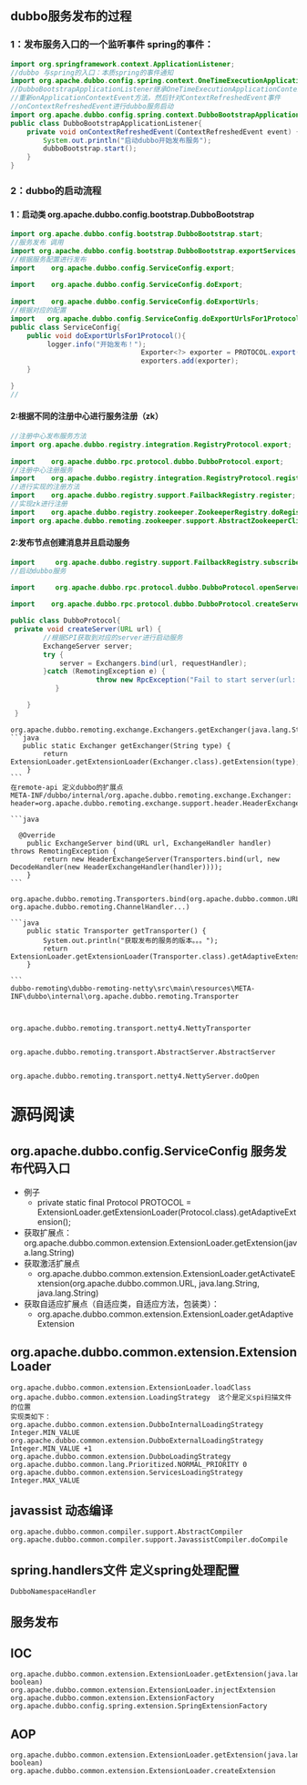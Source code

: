 ## dubbo服务发布的过程
### 1：发布服务入口的一个监听事件 spring的事件：
```java
import org.springframework.context.ApplicationListener;
//dubbo 与spring的入口：本质spring的事件通知
import org.apache.dubbo.config.spring.context.OneTimeExecutionApplicationContextEventListener;
//DubboBootstrapApplicationListener继承OneTimeExecutionApplicationContextEventListener
//重新onApplicationContextEvent方法，然后针对ContextRefreshedEvent事件
//onContextRefreshedEvent进行dubbo服务启动
import org.apache.dubbo.config.spring.context.DubboBootstrapApplicationListener.onApplicationContextEvent;
public class DubboBootstrapApplicationListener{
    private void onContextRefreshedEvent(ContextRefreshedEvent event) {
        System.out.println("启动dubbo开始发布服务");
        dubboBootstrap.start();
    }
}

```
### 2：dubbo的启动流程
#### 1：启动类  org.apache.dubbo.config.bootstrap.DubboBootstrap
```java
import org.apache.dubbo.config.bootstrap.DubboBootstrap.start;
//服务发布 调用
import org.apache.dubbo.config.bootstrap.DubboBootstrap.exportServices;
//根据服务配置进行发布
import    org.apache.dubbo.config.ServiceConfig.export;
    
import    org.apache.dubbo.config.ServiceConfig.doExport;
    
import    org.apache.dubbo.config.ServiceConfig.doExportUrls;
//根据对应的配置
import   org.apache.dubbo.config.ServiceConfig.doExportUrlsFor1Protocol;
public class ServiceConfig{
    public void doExportUrlsFor1Protocol(){
         logger.info("开始发布！");
                                Exporter<?> exporter = PROTOCOL.export(wrapperInvoker);
                                exporters.add(exporter);
    }

}
//
```

#### 2:根据不同的注册中心进行服务注册（zk）
```java
//注册中心发布服务方法
import org.apache.dubbo.registry.integration.RegistryProtocol.export;
    
import    org.apache.dubbo.rpc.protocol.dubbo.DubboProtocol.export;
//注册中心注册服务
import    org.apache.dubbo.registry.integration.RegistryProtocol.register;
//进行实现的注册方法    
import    org.apache.dubbo.registry.support.FailbackRegistry.register;
//实现zk进行注册    
import    org.apache.dubbo.registry.zookeeper.ZookeeperRegistry.doRegister;
import org.apache.dubbo.remoting.zookeeper.support.AbstractZookeeperClient.create;
```
#### 2:发布节点创建消息并且启动服务
```java
import     org.apache.dubbo.registry.support.FailbackRegistry.subscribe;
//启动dubbo服务

import     org.apache.dubbo.rpc.protocol.dubbo.DubboProtocol.openServer;
    
import    org.apache.dubbo.rpc.protocol.dubbo.DubboProtocol.createServer;

public class DubboProtocol{
 private void createServer(URL url) {
        //根据SPI获取到对应的server进行启动服务
        ExchangeServer server;
        try {
            server = Exchangers.bind(url, requestHandler);
        }catch (RemotingException e) {
                     throw new RpcException("Fail to start server(url: " + url + ") " + e.getMessage(), e);
           }

    }
 }

```
    
    org.apache.dubbo.remoting.exchange.Exchangers.getExchanger(java.lang.String)
    ```java
       public static Exchanger getExchanger(String type) {
            return ExtensionLoader.getExtensionLoader(Exchanger.class).getExtension(type);
        }
    ```
    在remote-api 定义dubbo的扩展点
    META-INF/dubbo/internal/org.apache.dubbo.remoting.exchange.Exchanger:
    header=org.apache.dubbo.remoting.exchange.support.header.HeaderExchanger
    
    ```java
    
      @Override
        public ExchangeServer bind(URL url, ExchangeHandler handler) throws RemotingException {
            return new HeaderExchangeServer(Transporters.bind(url, new DecodeHandler(new HeaderExchangeHandler(handler))));
        }
    ```
    
    org.apache.dubbo.remoting.Transporters.bind(org.apache.dubbo.common.URL, org.apache.dubbo.remoting.ChannelHandler...)
    
    ```java
        public static Transporter getTransporter() {
            System.out.println("获取发布的服务的版本。。。");
            return ExtensionLoader.getExtensionLoader(Transporter.class).getAdaptiveExtension();
        }
    
    ```
    dubbo-remoting\dubbo-remoting-netty\src\main\resources\META-INF\dubbo\internal\org.apache.dubbo.remoting.Transporter
    
    
    
    org.apache.dubbo.remoting.transport.netty4.NettyTransporter
    
    
    org.apache.dubbo.remoting.transport.AbstractServer.AbstractServer
    
    
    org.apache.dubbo.remoting.transport.netty4.NettyServer.doOpen
# 源码阅读

## org.apache.dubbo.config.ServiceConfig 服务发布代码入口
* 例子
  * private static final Protocol PROTOCOL = ExtensionLoader.getExtensionLoader(Protocol.class).getAdaptiveExtension();
* 获取扩展点：
  org.apache.dubbo.common.extension.ExtensionLoader.getExtension(java.lang.String)
* 获取激活扩展点
  * org.apache.dubbo.common.extension.ExtensionLoader.getActivateExtension(org.apache.dubbo.common.URL, java.lang.String, java.lang.String)
* 获取自适应扩展点（自适应类，自适应方法，包装类）：
  * org.apache.dubbo.common.extension.ExtensionLoader.getAdaptiveExtension
##  org.apache.dubbo.common.extension.ExtensionLoader    
    org.apache.dubbo.common.extension.ExtensionLoader.loadClass
    org.apache.dubbo.common.extension.LoadingStrategy  这个是定义spi扫描文件的位置
    实现类如下： 
    org.apache.dubbo.common.extension.DubboInternalLoadingStrategy   Integer.MIN_VALUE
    org.apache.dubbo.common.extension.DubboExternalLoadingStrategy   Integer.MIN_VALUE +1
    org.apache.dubbo.common.extension.DubboLoadingStrategy    org.apache.dubbo.common.lang.Prioritized.NORMAL_PRIORITY 0
    org.apache.dubbo.common.extension.ServicesLoadingStrategy   Integer.MAX_VALUE


## javassist 动态编译
    org.apache.dubbo.common.compiler.support.AbstractCompiler
    org.apache.dubbo.common.compiler.support.JavassistCompiler.doCompile
## spring.handlers文件 定义spring处理配置
    DubboNamespaceHandler
## 服务发布

## IOC
    org.apache.dubbo.common.extension.ExtensionLoader.getExtension(java.lang.String, boolean)
    org.apache.dubbo.common.extension.ExtensionLoader.injectExtension
    org.apache.dubbo.common.extension.ExtensionFactory
    org.apache.dubbo.config.spring.extension.SpringExtensionFactory
## AOP
    org.apache.dubbo.common.extension.ExtensionLoader.getExtension(java.lang.String, boolean)
    org.apache.dubbo.common.extension.ExtensionLoader.createExtension

